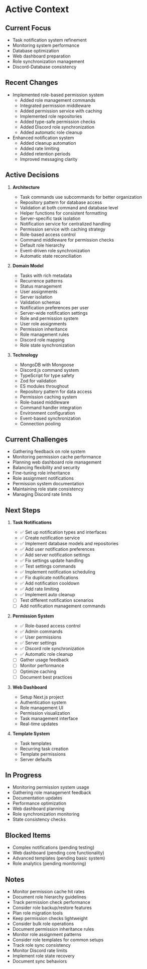 # Active Context

## Current Focus
- Task notification system refinement
- Monitoring system performance
- Database optimization
- Web dashboard preparation
- Role synchronization management
- Discord-Database consistency

## Recent Changes
- Implemented role-based permission system
  - Added role management commands
  - Integrated permission middleware
  - Added permission service with caching
  - Implemented role repositories
  - Added type-safe permission checks
  - Added Discord role synchronization
  - Added automatic role cleanup
- Enhanced notification system
  - Added cleanup automation
  - Added rate limiting
  - Added retention periods
  - Improved messaging clarity

## Active Decisions
1. **Architecture**
    - Task commands use subcommands for better organization
    - Repository pattern for database access
    - Validation at both command and database level
    - Helper functions for consistent formatting
    - Server-specific task isolation
    - Notification service for centralized handling
    - Permission service with caching strategy
    - Role-based access control
    - Command middleware for permission checks
    - Default role hierarchy
    - Event-driven role synchronization
    - Automatic state reconciliation

2. **Domain Model**
    - Tasks with rich metadata
    - Recurrence patterns
    - Status management
    - User assignments
    - Server isolation
    - Validation schemas
    - Notification preferences per user
    - Server-wide notification settings
    - Role and permission system
    - User role assignments
    - Permission inheritance
    - Role management rules
    - Discord role mapping
    - Role state synchronization

3. **Technology**
    - MongoDB with Mongoose
    - Discord.js command system
    - TypeScript for type safety
    - Zod for validation
    - ES modules throughout
    - Repository pattern for data access
    - Permission caching system
    - Role-based middleware
    - Command handler integration
    - Environment configuration
    - Event-based synchronization
    - Connection pooling

## Current Challenges
- Gathering feedback on role system
- Monitoring permission cache performance
- Planning web dashboard role management
- Balancing flexibility and security
- Fine-tuning role inheritance
- Role assignment notifications
- Permission system documentation
- Maintaining role state consistency
- Managing Discord rate limits

## Next Steps
1. **Task Notifications**
    - ✅ Set up notification types and interfaces
    - ✅ Create notification service
    - ✅ Implement database models and repositories
    - ✅ Add user notification preferences
    - ✅ Add server notification settings
    - ✅ Fix settings update handling
    - ✅ Test settings commands
    - ✅ Implement notification scheduling
    - ✅ Fix duplicate notifications
    - ✅ Add notification cooldown
    - ✅ Add rate limiting
    - ✅ Implement auto cleanup
    - [ ] Test different notification scenarios
    - [ ] Add notification management commands

2. **Permission System**
    - ✅ Role-based access control
    - ✅ Admin commands
    - ✅ User permissions
    - ✅ Server settings
    - ✅ Discord role synchronization
    - ✅ Automatic role cleanup
    - [ ] Gather usage feedback
    - [ ] Monitor performance
    - [ ] Optimize caching
    - [ ] Document best practices

3. **Web Dashboard**
    - Setup Next.js project
    - Authentication system
    - Role management UI
    - Permission visualization
    - Task management interface
    - Real-time updates

4. **Template System**
    - Task templates
    - Recurring task creation
    - Template permissions
    - Server defaults

## In Progress
- Monitoring permission system usage
- Gathering role management feedback
- Documentation updates
- Performance optimization
- Web dashboard planning
- Role synchronization monitoring
- State consistency checks

## Blocked Items
- Complex notifications (pending testing)
- Web dashboard (pending core functionality)
- Advanced templates (pending basic system)
- Role analytics (pending monitoring)

## Notes
- Monitor permission cache hit rates
- Document role hierarchy guidelines
- Track permission check performance
- Consider role backup/restore features
- Plan role migration tools
- Keep permission checks lightweight
- Consider bulk role operations
- Document permission inheritance rules
- Monitor role assignment patterns
- Consider role templates for common setups
- Track role sync consistency
- Monitor Discord rate limits
- Implement role state recovery
- Document sync behaviors
